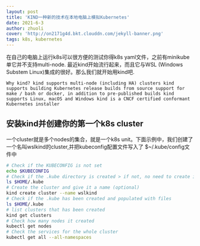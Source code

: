 ```yaml
---
layout: post
title: 'KIND一种新的技术在本地电脑上模拟Kubernetes'
date: 2021-6-3
author: zhuoli
cover: 'http://on2171g4d.bkt.clouddn.com/jekyll-banner.png'
tags: k8s, kubernetes
---
```


在自己的电脑上运行k8s可以很方便的测试你得k8s yaml文件，之前有minikube单它并不支持multi-node. 最近kind开始流行起来，而且它与WSL (Windows Substem Linux)集成的很好。那么我们就开始用kind吧.

`
Why kind?
kind supports multi-node (including HA) clusters
kind supports building Kubernetes release builds from source
support for make / bash or docker, in addition to pre-published builds
kind supports Linux, macOS and Windows
kind is a CNCF certified conformant Kubernetes installer
`

## 安装kind并创建你的第一个k8s cluster
一个cluster就是多个nodes的集合，就是一个k8s unit。下面示例中，我们创建了一个名叫wslkind的cluster,并把kubeconfig配置文件写入了 $~/.kube/config文件中
```bash
# Check if the KUBECONFIG is not set
echo $KUBECONFIG
# Check if the .kube directory is created > if not, no need to create it
ls $HOME/.kube
# Create the cluster and give it a name (optional)
kind create cluster --name wslkind
# Check if the .kube has been created and populated with files
ls $HOME/.kube
# list clusters that has been created
kind get clusters
# Check how many nodes it created
kubectl get nodes
# Check the services for the whole cluster
kubectl get all --all-namespaces